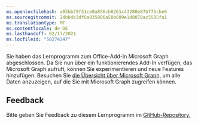 ```yaml
---
ms.openlocfilehash: a85bb79f51ce0a856cb8261c43280e87b775cbe6
ms.sourcegitcommit: 24bb4b3df6a035806a58b609e1d8078ac5505fa1
ms.translationtype: MT
ms.contentlocale: de-DE
ms.lasthandoff: 02/17/2021
ms.locfileid: "50274247"
---
```

<!-- markdownlint-disable MD002 MD041 -->

Sie haben das Lernprogramm zum Office-Add-In Microsoft Graph abgeschlossen. Da Sie nun über ein funktionierendes Add-In verfügen, das Microsoft Graph aufruft, können Sie experimentieren und neue Features hinzufügen. Besuchen Sie [die Übersicht über Microsoft Graph,](/graph/overview) um alle Daten anzuzeigen, auf die Sie mit Microsoft Graph zugreifen können.

## <a name="feedback"></a>Feedback

Bitte geben Sie Feedback zu diesem Lernprogramm im [GitHub-Repository.](https://github.com/microsoftgraph/msgraph-training-office-addin)
